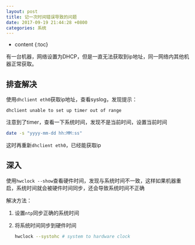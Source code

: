 ```yaml
---
layout: post
title: 记一次时间错误导致的问题
date: 2017-09-19 21:44:28 +0800
categories: 系统
---
```


* content
{:toc}

有一台机器，网络设置为DHCP，但是一直无法获取到ip地址，同一网络内其他机器正常获取。




## 排查解决

使用`dhclient eth0`获取ip地址，查看syslog，发现提示：

```
dhclient unable to set up timer out of range
```

注意到了timer，查看一下系统时间，发现不是当前时间，设置当前时间

```bash
date -s "yyyy-mm-dd hh:MM:ss"
```

这时再重新`dhclient eth0`，已经能获取ip

## 深入

使用`hwclock --show`查看硬件时间，发现与系统时间不一致，这样如果机器重启，系统时间就会被硬件时间同步，还会导致系统时间不正确

解决方法：

1. 设置`ntp`同步正确的系统时间

1. 将系统时间同步到硬件时间

    ```bash
    hwclock --systohc # system to hardware clock
    ```